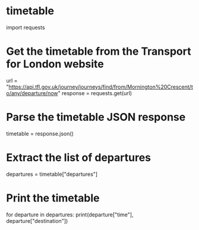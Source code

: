 # timetable

import requests

# Get the timetable from the Transport for London website
url = "https://api.tfl.gov.uk/journey/journeys/find/from/Mornington%20Crescent/to/any/departure/now"
response = requests.get(url)

# Parse the timetable JSON response
timetable = response.json()

# Extract the list of departures
departures = timetable["departures"]

# Print the timetable
for departure in departures:
  print(departure["time"], departure["destination"])
